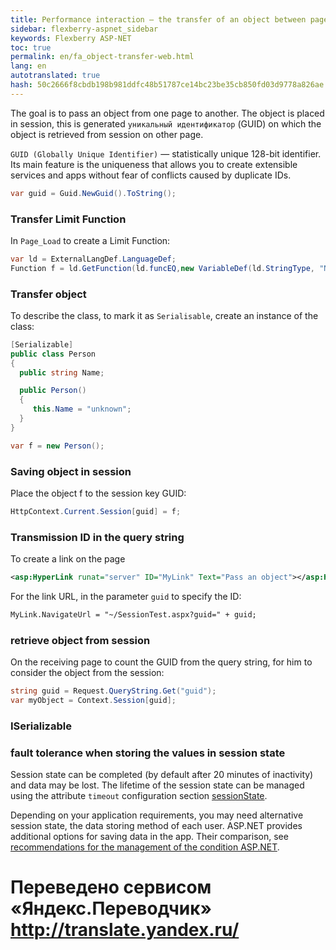 ```yaml
--- 
title: Performance interaction — the transfer of an object between pages 
sidebar: flexberry-aspnet_sidebar 
keywords: Flexberry ASP-NET 
toc: true 
permalink: en/fa_object-transfer-web.html 
lang: en 
autotranslated: true 
hash: 50c2666f8cbdb198b981ddfc48b51787ce14bc23be35cb850fd03d9778a826ae 
--- 
```


The goal is to pass an object from one page to another. The object is placed in session, this is generated `уникальный идентификатор` (GUID) on which the object is retrieved from session on other page. 

`GUID (Globally Unique Identifier)` — statistically unique 128-bit identifier. Its main feature is the uniqueness that allows you to create extensible services and apps without fear of conflicts caused by duplicate IDs. 

```csharp
var guid = Guid.NewGuid().ToString();
``` 

### Transfer Limit Function 

In `Page_Load` to create a Limit Function: 

```csharp
var ld = ExternalLangDef.LanguageDef;
Function f = ld.GetFunction(ld.funcEQ,new VariableDef(ld.StringType, "Name"),"Name");
``` 
### Transfer object 

To describe the class, to mark it as `Serialisable`, create an instance of the class: 

```csharp
[Serializable]
public class Person
{
  public string Name;

  public Person()
  {
     this.Name = "unknown";
  }
}

var f = new Person();
``` 

### Saving object in session 

Place the object f to the session key GUID: 

```csharp
HttpContext.Current.Session[guid] = f;
``` 

### Transmission ID in the query string 

To create a link on the page 

```xml
<asp:HyperLink runat="server" ID="MyLink" Text="Pass an object"></asp:HyperLink>
``` 

For the link URL, in the parameter `guid` to specify the ID: 

```xml
MyLink.NavigateUrl = "~/SessionTest.aspx?guid=" + guid;
``` 

### retrieve object from session 

On the receiving page to count the GUID from the query string, for him to consider the object from the session: 

```csharp
string guid = Request.QueryString.Get("guid");
var myObject = Context.Session[guid];
``` 

### ISerializable 

### fault tolerance when storing the values in session state 

Session state can be completed (by default after 20 minutes of inactivity) and data may be lost. The lifetime of the session state can be managed using the attribute `timeout` configuration section [sessionState](http://msdn.microsoft.com/ru-ru/library/h6bb9cz9(v=vs.90).aspx). 

Depending on your application requirements, you may need alternative session state, the data storing method of each user. ASP.NET provides additional options for saving data in the app. Their comparison, see [recommendations for the management of the condition ASP.NET](http://msdn.microsoft.com/ru-ru/library/z1hkazw7(v=vs.90).aspx). 



 # Переведено сервисом «Яндекс.Переводчик» http://translate.yandex.ru/